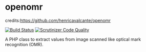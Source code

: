# openomr

credits:https://github.com/henricavalcante/openomr 

[![Build Status](https://travis-ci.org/henricavalcante/openomr.svg?branch=master)](https://travis-ci.org/henricavalcante/openomr)
[![Scrutinizer Code Quality](https://scrutinizer-ci.com/g/henricavalcante/openomr/badges/quality-score.png?b=master)](https://scrutinizer-ci.com/g/henricavalcante/openomr/?branch=master)



A PHP class to extract values from image scanned like optical mark recognition (OMR).
